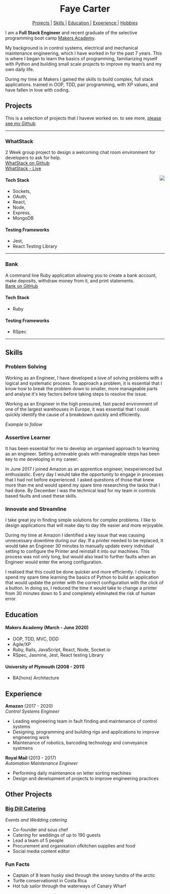 <h1 align="center">
  Faye Carter
</h1>

<div align="center">

[Projects ](#projects) |
[Skills ](#skills) |
[Education ](#education) |
[Experience ](#experience) |
[Hobbies ](#hobbies)

</div>


I am a **Full Stack Engineer** and recent graduate of the selective programming boot camp [Makers Academy](https://makers.tech/).

My background is in control systems, electrical and mechanical maintenance engineering, which I have worked in for the past 7 years. This is where I began to learn the basics of programming, familiarizing myself with Python and building small scale projects to improve my team’s and my own daily life. 

During my time at Makers I gained the skills to build complex, full stack applications. trained in OOP, TDD, pair programming, with XP values, and have fallen in love with coding.

## Projects

This is a selection of projects that I haveve worked on. to see more, [please see my Github](https://github.com/FayeCarter?tab=repositories).

---

### WhatStack
2 Week group project to design a welcoming chat room environment for developers to ask for help. <br>
[WhatStack on Github](https://github.com/FayeCarter/WhatStack) <br>
[WhatStack - Live](http://whatstack.herokuapp.com/) 

<img align="right" src="./gifs/WhatStack.gif">

#### Tech Stack
* Sockets, 
* OAuth, 
* React, 
* Node, 
* Express, 
* MongoDB

#### Testing Frameworks
* Jest,
* React Testing Library

---

### Bank
A command line Ruby application allowing you to create a bank account, make deposits, withdraw money from it, and print statements.<br>
[Bank on GitHub](https://github.com/FayeCarter/bank_tech_test)

#### Tech Stack
* Ruby

#### Testing Frameworks
* RSpec

---

## Skills

### Problem Solving

Working as an Engineer, I have developed a love of solving problems with a logical and systematic process. To approach a problem, it is essential that I know how to break the problem down to smaller, more manageable parts and analyse it's key factors before taking steps to resolve the issue.

Working as an Engineer in the high pressured, fast paced environment of one of the largest warehouses in Europe, it was essential that I could quickly identify the cause of a breakdown quickly and efficiently. 

*Example to follow*


### Assertive Learner

It has been essential for me to develop an organised approach to learning as an engineer. Setting achievable goals with manageable steps has been key to me developing in my career. 

In June 2017 I joined Amazon as an apprentice engineer, inexperienced but enthusiastic. Every day I would take the opportunity to engage in processes that I had not before experienced. I asked questions of those that knew more than me and would spend my spare time researching the tasks that I had done. By December I was the technical lead for my team in controls based faults and used these skills.

### Innovate and Streamline

I take great joy in finding simple solutions for complex problems. I like to design applications that will make day to day life easier and more enjoyable.

During my time at Amazon I identified a key issue that was causing unnecessary downtime during our day. If a printer needed to be replaced, It would take an Engineer 30 minutes to manually update every individual setting to configure the Printer and reinstall it into our machines. This process was not only long, but would also lead to further faults when an Engineer would enter the wrong configuration.

I realised that this could be done quicker and more efficiently. I chose to spend my spare time learning the basics of Python to build an application that would update the printer with the correct configuration with the click of a button. In doing so, I reduced the time it would take to change a printer from 30 minutes down to 5 and completely eliminated the risk of human error.


## Education

#### Makers Academy (March - June 2020)

- OOP, TDD, MVC, DDD
- Agile/XP
- Ruby, Rails, JavaScript, React, Node, Socket.io
- RSpec, Jasmine, Jest, React testing Library

#### University of Plymouth (2008 - 2011)

- BA(hons) Architecture


## Experience

**Amazon** (2017 - 2020)    
*Control Systems Engineer*  
- Leading engineering team in fault finding and maintenance of control systems
- Designing, programming and building rigs and applications to improve engineering work
- Maintenance of robotics, barcoding technology and conveyance systmens

**Royal Mail** (2013 - 2017)   
*Automation Maintenance Engineer*  
- Performing daily maintenance on letter sorting machines
- Design and development of projects to improve engineering practices

## Other Projects

### [Big Dill Catering](https://www.instagram.com/bigdillcatering/)
*Events and Wedding catering*
- Co-founder and sous chef
- Catering for weddings of up to 190 guests
- Lead a team of 5 people 
- Procurement and organisation ofkitchen supplies and food
- Social media content editor

### Fun Facts

* Captain of 8 team husky sled through the snowy tundra of the arctic
* Turtle conservationist in Costa Rica
* Hot tub sailor through the waterways of Canary Wharf
